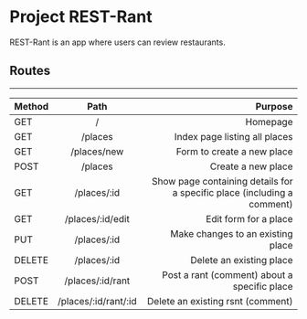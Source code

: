 
# Project REST-Rant

REST-Rant is an app where users can review restaurants.

## Routes
-----------------------------
| Method | Path | Purpose |
| :--- | :---: | ---: |
| GET | / | Homepage |
| GET | /places | Index page listing all places |
| GET | /places/new | Form to create a new place |
| POST | /places | Create a new place |
| GET | /places/:id | Show page containing details for a specific place (including a comment) |
| GET | /places/:id/edit | Edit form for a place |
| PUT | /places/:id | Make changes to an existing place |
| DELETE | /places/:id | Delete an existing place |
| POST | /places/:id/rant | Post a rant (comment) about a specific place |
| DELETE | /places/:id/rant/:id | Delete an existing rsnt (comment) 
